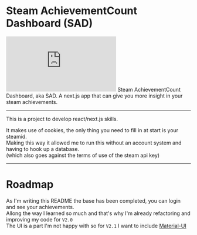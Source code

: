 # Steam AchievementCount Dashboard (SAD)
![Steam banner](https://www.vortez.net/contentteller.php?ct=news&action=file&id=18653)
Steam AchievementCount Dashboard, aka SAD. A next.js app that can give you more insight in your steam achievements.  

---
This is a project to develop react/next.js skills.  
  
It makes use of cookies, the only thing you need to fill in at start is your steamid.  
Making this way it allowed me to run this without an account system and having to hook up a database.  
(which also goes against the terms of use of the steam api key)

---
# Roadmap
As I'm writing this README the base has been completed, you can login and see your achievements.  
Allong the way I learned so much and that's why I'm already refactoring and improving my code for `V2.0`  
The UI is a part I'm not happy with so for `V2.1` I want to include [Material-UI](https://material-ui.com/)
